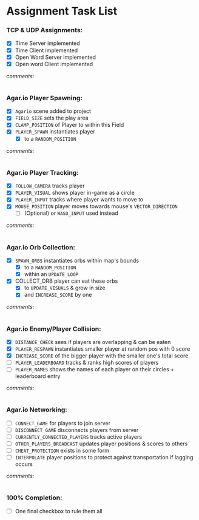 # Assignment Task List

### TCP & UDP Assignments:

- [x] Time Server implemented
- [x] Time Client implemented
- [x] Open Word Server implemented
- [x] Open word Client implemented

*comments:*

#

### Agar.io Player Spawning:

- [x] `Agario` scene added to project
- [x] `FIELD_SIZE` sets the play area 
- [x] `CLAMP_POSITION` of Player to within this Field
- [x] `PLAYER_SPAWN` instantiates player 
  - [x] to a `RANDOM_POSITION` 

*comments:*

#

### Agar.io Player Tracking:

- [x] `FOLLOW_CAMERA` tracks player
- [x] `PLAYER_VISUAL` shows player in-game as a circle
- [x] `PLAYER_INPUT` tracks where player wants to move to
- [x] `MOUSE_POSITION` player moves towards mouse's `VECTOR_DIRECTION`
  - [ ] \(Optional) or `WASD_INPUT` used instead

*comments:*

#

### Agar.io Orb Collection:

- [x] `SPAWN_ORBS` instantiates orbs within map's bounds
  - [x] to a `RANDOM_POSITION`
  - [x] within an `UPDATE_LOOP`
- [x] COLLECT_ORB player can eat these orbs
  - [x] to `UPDATE_VISUALS` & grow in size
  - [x] and `INCREASE_SCORE` by one

*comments:*

#

### Agar.io Enemy/Player Collision:

- [x] `DISTANCE_CHECK` sees if players are overlapping & can be eaten
- [x] `PLAYER_RESPAWN` instantiates smaller player at random pos with 0 score
- [x] `INCREASE_SCORE` of the bigger player with the smaller one's total score
- [ ] `PLAYER_LEADERBOARD` tracks & ranks high scores of players
- [ ] `PLAYER_NAMES` shows the names of each player on their circles + leaderboard entry 

*comments:*

#

### Agar.io Networking:

- [ ] `CONNECT_GAME` for players to join server
- [ ] `DISCONNECT_GAME` disconnects players from server
- [ ] `CURRENTLY_CONNECTED_PLAYERS` tracks active players
- [ ] `OTHER_PLAYERS_BROADCAST` updates player positions & scores to others
- [ ] `CHEAT_PROTECTION` exists in some form
- [ ] `INTERPOLATE` player positions to protect against transportation if lagging occurs

*comments:*

#

### 100% Completion:

- [ ] One final checkbox to rule them all
